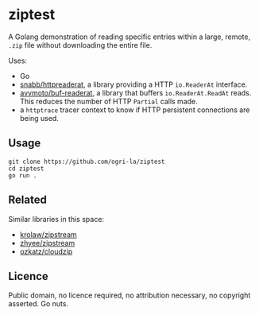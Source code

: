 # ziptest

A Golang demonstration of reading specific entries within a large, remote, `.zip` file without downloading the entire file.

Uses:

* Go
* [snabb/httpreaderat](github.com/snabb/httpreaderat), a library providing a HTTP `io.ReaderAt` interface.
* [avvmoto/buf-readerat](github.com/avvmoto/buf-readerat), a library that buffers `io.ReaderAt.ReadAt` reads. This reduces the number of HTTP `Partial` calls made.
* a `httptrace` tracer context to know if HTTP persistent connections are being used.

## Usage

    git clone https://github.com/ogri-la/ziptest
    cd ziptest
    go run .

## Related

Similar libraries in this space:

* [krolaw/zipstream](https://github.com/krolaw/zipstream)
* [zhyee/zipstream](https://github.com/zhyee/zipstream)
* [ozkatz/cloudzip](https://github.com/ozkatz/cloudzip)

## Licence

Public domain, no licence required, no attribution necessary, no copyright asserted. Go nuts.
